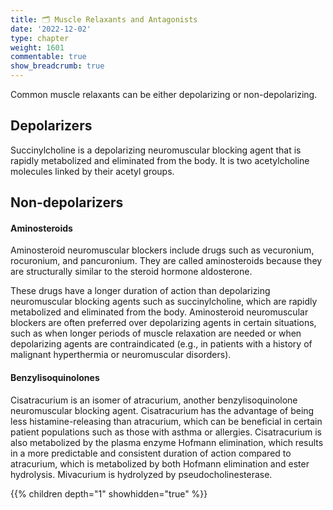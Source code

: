 ```yaml
---
title: 🗂 Muscle Relaxants and Antagonists
date: '2022-12-02'
type: chapter
weight: 1601
commentable: true
show_breadcrumb: true
---
```


Common muscle relaxants can be either depolarizing or non-depolarizing.

## Depolarizers

Succinylcholine is a depolarizing neuromuscular blocking agent that is rapidly metabolized and eliminated from the body.  It is two acetylcholine molecules linked by their acetyl groups.

## Non-depolarizers

#### Aminosteroids
Aminosteroid neuromuscular blockers include drugs such as vecuronium, rocuronium, and pancuronium. They are called aminosteroids because they are structurally similar to the steroid hormone aldosterone.

These drugs have a longer duration of action than depolarizing neuromuscular blocking agents such as succinylcholine, which are rapidly metabolized and eliminated from the body. Aminosteroid neuromuscular blockers are often preferred over depolarizing agents in certain situations, such as when longer periods of muscle relaxation are needed or when depolarizing agents are contraindicated (e.g., in patients with a history of malignant hyperthermia or neuromuscular disorders).

#### Benzylisoquinolones
Cisatracurium is an isomer of atracurium, another benzylisoquinolone neuromuscular blocking agent. Cisatracurium has the advantage of being less histamine-releasing than atracurium, which can be beneficial in certain patient populations such as those with asthma or allergies. Cisatracurium is also metabolized by the plasma enzyme Hofmann elimination, which results in a more predictable and consistent duration of action compared to atracurium, which is metabolized by both Hofmann elimination and ester hydrolysis.  Mivacurium is hydrolyzed by pseudocholinesterase.

{{% children depth="1" showhidden="true" %}}
